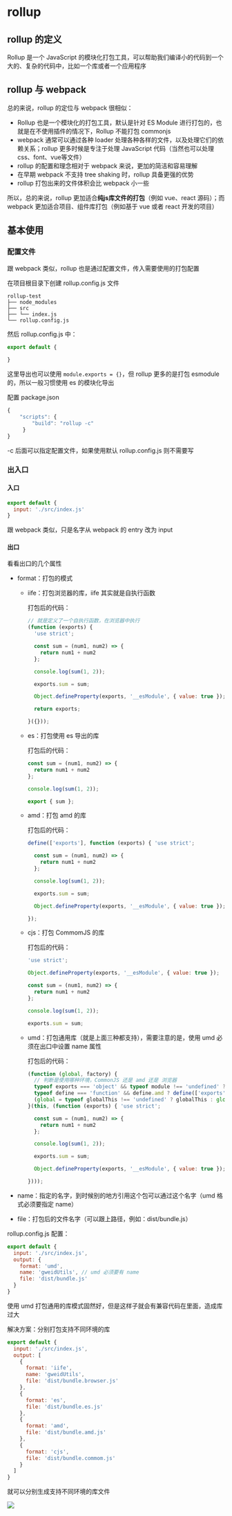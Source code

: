 # rollup



## rollup 的定义

Rollup 是一个 JavaScript 的模块化打包工具，可以帮助我们编译小的代码到一个大的、复杂的代码中，比如一个库或者一个应用程序



## rollup 与 webpack

总的来说，rollup 的定位与 webpack 很相似：

- Rollup 也是一个模块化的打包工具，默认是针对 ES Module 进行打包的，也就是在不使用插件的情况下，Rollup 不能打包 commonjs
- webpack 通常可以通过各种 loader 处理各种各样的文件，以及处理它们的依赖关系；rollup 更多时候是专注于处理 JavaScript 代码（当然也可以处理css、font、vue等文件）
- rollup 的配置和理念相对于 webpack 来说，更加的简洁和容易理解
- 在早期 webpack 不支持 tree shaking 时，rollup 具备更强的优势
- rollup 打包出来的文件体积会比 webpack 小一些

所以，总的来说，rollup 更加适合**纯js库文件的打包**（例如 vue、react 源码）；而 webpack 更加适合项目、组件库打包（例如基于 vue 或者 react 开发的项目）



## 基本使用

### 配置文件

跟 webpack 类似，rollup 也是通过配置文件，传入需要使用的打包配置

在项目根目录下创建 rollup.config.js 文件

```
rollup-test
├── node_modules
├── src
├── └── index.js
└── rollup.config.js
```

然后 rollup.config.js 中：

```js
export default {
  
}
```

这里导出也可以使用 `module.exports = {}`，但 rollup 更多的是打包 esmodule 的，所以一般习惯使用 es 的模块化导出



配置 package.json

```js
{
    "scripts": {
        "build": "rollup -c"
     }
}
```

-c 后面可以指定配置文件，如果使用默认 rollup.config.js 则不需要写



### 出入口

#### 入口

```js
export default {
  input: './src/index.js'
}
```

跟 webpack 类似，只是名字从 webpack 的 entry 改为 input



#### 出口

看看出口的几个属性

- format：打包的模式

  - iife：打包浏览器的库，iife 其实就是自执行函数

    打包后的代码：

    ```js
    // 就是定义了一个自执行函数，在浏览器中执行
    (function (exports) {
      'use strict';
    
      const sum = (num1, num2) => {
        return num1 + num2
      };
    
      console.log(sum(1, 2));
    
      exports.sum = sum;
    
      Object.defineProperty(exports, '__esModule', { value: true });
    
      return exports;
    
    }({}));
    ```

  - es：打包使用 es 导出的库

    打包后的代码：

    ```js
    const sum = (num1, num2) => {
      return num1 + num2
    };
    
    console.log(sum(1, 2));
    
    export { sum };
    ```

  - amd：打包 amd 的库

    打包后的代码：

    ```js
    define(['exports'], function (exports) { 'use strict';
    
      const sum = (num1, num2) => {
        return num1 + num2
      };
    
      console.log(sum(1, 2));
    
      exports.sum = sum;
    
      Object.defineProperty(exports, '__esModule', { value: true });
    
    });
    ```

  - cjs：打包 CommomJS 的库

    打包后的代码：

    ```js
    'use strict';
    
    Object.defineProperty(exports, '__esModule', { value: true });
    
    const sum = (num1, num2) => {
      return num1 + num2
    };
    
    console.log(sum(1, 2));
    
    exports.sum = sum;
    ```

  - umd：打包通用库（就是上面三种都支持），需要注意的是，使用 umd 必须在出口中设置 name 属性

    打包后的代码：

    ```js
    (function (global, factory) {
      // 判断是使用哪种环境，CommonJS 还是 amd 还是 浏览器
      typeof exports === 'object' && typeof module !== 'undefined' ? factory(exports) :
      typeof define === 'function' && define.amd ? define(['exports'], factory) :
      (global = typeof globalThis !== 'undefined' ? globalThis : global || self, factory(global.gweidUtils = {}));
    }(this, (function (exports) { 'use strict';
    
      const sum = (num1, num2) => {
        return num1 + num2
      };
    
      console.log(sum(1, 2));
    
      exports.sum = sum;
    
      Object.defineProperty(exports, '__esModule', { value: true });
    
    })));
    ```

- name：指定的名字，到时候别的地方引用这个包可以通过这个名字（umd 格式必须要指定 name）

- file：打包后的文件名字（可以跟上路径，例如：dist/bundle.js）

rollup.config.js 配置：

```js
export default {
  input: './src/index.js',
  output: {
    format: 'umd',
    name: 'gweidUtils', // umd 必须要有 name
    file: 'dist/bundle.js'
  }
}
```

使用 umd 打包通用的库模式固然好，但是这样子就会有兼容代码在里面，造成库过大

解决方案：分别打包支持不同环境的库

```js
export default {
  input: './src/index.js',
  output: [
    {
      format: 'iife',
      name: 'gweidUtils',
      file: 'dist/bundle.browser.js'
    },
    {
      format: 'es',
      file: 'dist/bundle.es.js'
    },
    {
      format: 'amd',
      file: 'dist/bundle.amd.js'
    },
    {
      format: 'cjs',
      file: 'dist/bundle.commom.js'
    }
  ]
}
```

就可以分别生成支持不同环境的库文件

![](/imgs/img1.png)

